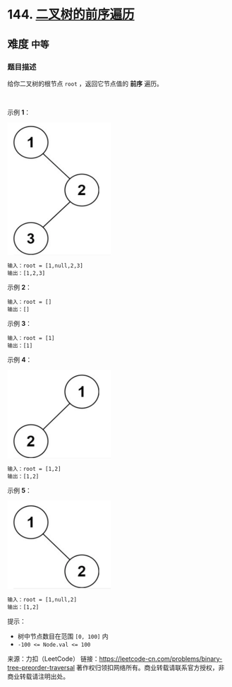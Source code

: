 # 144. [二叉树的前序遍历](https://leetcode-cn.com/problems/binary-tree-preorder-traversal/)  
<font size=5> 难度 `中等` </font>
---

### 题目描述

给你二叉树的根节点 `root` ，返回它节点值的 **前序** 遍历。

 

示例 **1**：

<img src="https://github.com/Mathstarry/Leetcode/blob/master/problems/0144_preorderTraversal/img/144_pic1.png" width = "235" height = "300" alt="" align=center />

```
输入：root = [1,null,2,3]
输出：[1,2,3]
```
示例 **2**：
```
输入：root = []
输出：[]
```
示例 **3**：
```
输入：root = [1]
输出：[1]
```
示例 **4**：

<img src="https://github.com/Mathstarry/Leetcode/blob/master/problems/0144_preorderTraversal/img/144_pic2.png" width = "235" height = "200" alt="" align=center />

```
输入：root = [1,2]
输出：[1,2]
```
示例 **5**：

<img src="https://github.com/Mathstarry/Leetcode/blob/master/problems/0144_preorderTraversal/img/144_pic3.png" width = "235" height = "200" alt="" align=center />

```
输入：root = [1,null,2]
输出：[1,2]
```

提示：

* 树中节点数目在范围 `[0, 100]` 内
* `-100 <= Node.val <= 100`

来源：力扣（LeetCode）
链接：https://leetcode-cn.com/problems/binary-tree-preorder-traversal
著作权归领扣网络所有。商业转载请联系官方授权，非商业转载请注明出处。
